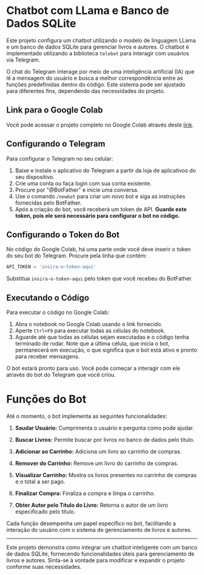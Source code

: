 # Chatbot com LLama e Banco de Dados SQLite

Este projeto configura um chatbot utilizando o modelo de linguagem LLama e um banco de dados SQLite para gerenciar livros e autores. O chatbot é implementado utilizando a biblioteca `telebot` para interagir com usuários via Telegram.

O chat do Telegram interage por meio de uma inteligência artificial (IA) que lê a mensagem do usuário e busca a melhor correspondência entre as funções predefinidas dentro do código. Este sistema pode ser ajustado para diferentes fins, dependendo das necessidades do projeto.


## Link para o Google Colab

Você pode acessar o projeto completo no Google Colab através deste [link](https://colab.research.google.com/drive/1UEKwRdVjj-QOFQ9mst3jLB5ATZeKV_vR#scrollTo=9sWGWwgcSaXq).

## Configurando o Telegram

Para configurar o Telegram no seu celular:

1. Baixe e instale o aplicativo do Telegram a partir da loja de aplicativos do seu dispositivo.
2. Crie uma conta ou faça login com sua conta existente.
3. Procure por "@BotFather" e inicie uma conversa.
4. Use o comando `/newbot` para criar um novo bot e siga as instruções fornecidas pelo BotFather.
5. Após a criação do bot, você receberá um token de API. **Guarde este token, pois ele será necessário para configurar o bot no código.**

## Configurando o Token do Bot

No código do Google Colab, há uma parte onde você deve inserir o token do seu bot do Telegram. Procure pela linha que contém:

```python
API_TOKEN = 'insira-o-token-aqui'
```

Substitua `insira-o-token-aqui` pelo token que você recebeu do BotFather.

## Executando o Código

Para executar o código no Google Colab:

1. Abra o notebook no Google Colab usando o link fornecido.
2. Aperte `Ctrl+F9` para executar todas as células do notebook.
3. Aguarde até que todas as células sejam executadas e o código tenha terminado de rodar. Note que a última célula, que inicia o bot, permanecerá em execução, o que significa que o bot está ativo e pronto para receber mensagens.

O bot estará pronto para uso. Você pode começar a interagir com ele através do bot do Telegram que você criou.

# Funções do Bot

Até o momento, o bot implementa as seguintes funcionalidades:

1. **Saudar Usuário:** Cumprimenta o usuário e pergunta como pode ajudar.

2. **Buscar Livros:** Permite buscar por livros no banco de dados pelo título.

3. **Adicionar ao Carrinho:** Adiciona um livro ao carrinho de compras.

4. **Remover do Carrinho:** Remove um livro do carrinho de compras.

5. **Visualizar Carrinho:** Mostra os livros presentes no carrinho de compras e o total a ser pago.

6. **Finalizar Compra:** Finaliza a compra e limpa o carrinho.

7. **Obter Autor pelo Título do Livro:** Retorna o autor de um livro especificado pelo título.

Cada função desempenha um papel específico no bot, facilitando a interação do usuário com o sistema de gerenciamento de livros e autores.

---

Este projeto demonstra como integrar um chatbot inteligente com um banco de dados SQLite, fornecendo funcionalidades úteis para gerenciamento de livros e autores. Sinta-se à vontade para modificar e expandir o projeto conforme suas necessidades.
